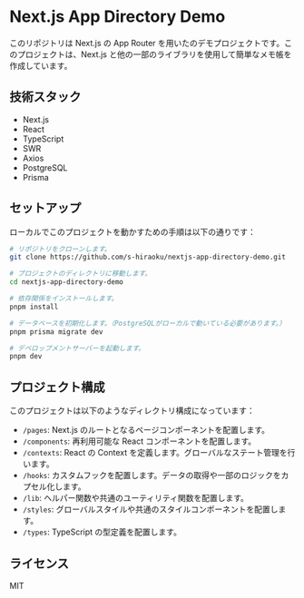 # Next.js App Directory Demo

このリポジトリは Next.js の App Router を用いたのデモプロジェクトです。このプロジェクトは、Next.js と他の一部のライブラリを使用して簡単なメモ帳を作成しています。

## 技術スタック

- Next.js
- React
- TypeScript
- SWR
- Axios
- PostgreSQL
- Prisma

## セットアップ

ローカルでこのプロジェクトを動かすための手順は以下の通りです：

```bash
# リポジトリをクローンします。
git clone https://github.com/s-hiraoku/nextjs-app-directory-demo.git

# プロジェクトのディレクトリに移動します。
cd nextjs-app-directory-demo

# 依存関係をインストールします。
pnpm install

# データベースを初期化します。（PostgreSQLがローカルで動いている必要があります。）
pnpm prisma migrate dev

# デベロップメントサーバーを起動します。
pnpm dev
```

## プロジェクト構成

このプロジェクトは以下のようなディレクトリ構成になっています：

- `/pages`: Next.js のルートとなるページコンポーネントを配置します。
- `/components`: 再利用可能な React コンポーネントを配置します。
- `/contexts`: React の Context を定義します。グローバルなステート管理を行います。
- `/hooks`: カスタムフックを配置します。データの取得や一部のロジックをカプセル化します。
- `/lib`: ヘルパー関数や共通のユーティリティ関数を配置します。
- `/styles`: グローバルスタイルや共通のスタイルコンポーネントを配置します。
- `/types`: TypeScript の型定義を配置します。

## ライセンス

MIT
